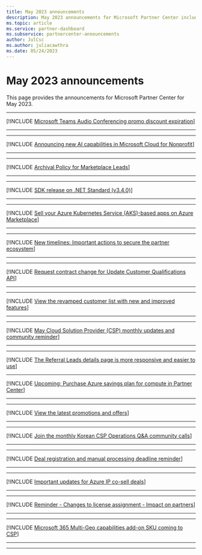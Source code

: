 ```yaml
---
title: May 2023 announcements
description: May 2023 announcements for Microsoft Partner Center including new capabilities, promotions, offers, markets, or changes to existing offers.
ms.topic: article
ms.service: partner-dashboard
ms.subservice: partnercenter-announcements
author: JulCsc
ms.author: juliacawthra
ms.date: 05/24/2023
---
```


# May 2023 announcements

This page provides the announcements for Microsoft Partner Center for May 2023.

____

<a name="17"></a>
[!INCLUDE [Microsoft Teams Audio Conferencing promo discount expiration](includes/may-2023/audioconferencingpromos.md)]

____
____

<a name="16"></a>
[!INCLUDE [Announcing new AI capabilities in Microsoft Cloud for Nonprofit](includes/may-2023/ai-capabilities-nonprofit.md)]

____
____


<a name="15"></a>
[!INCLUDE [Archival Policy for Marketplace Leads](includes/may-2023/leads-archival-policy.md)]

____
____


<a name="14"></a>
[!INCLUDE [SDK release on .NET Standard (v3.4.0)](includes/may-2023/dotnet-sdk-release.md)]

____
____


<a name="13"></a>
[!INCLUDE [Sell your Azure Kubernetes Service (AKS)-based apps on Azure Marketplace](includes/may-2023/sell-azure-kubernetes-service-apps.md)]

____
____


<a name="12"></a>
[!INCLUDE [New timelines: Important actions to secure the partner ecosystem](includes/may-2023/new-timelines.md)]

____
____


<a name="11"></a>
[!INCLUDE [Request contract change for Update Customer Qualifications API](includes/may-2023/customer-qualifications-apis.md)]

____
____


<a name="10"></a>
[!INCLUDE [View the revamped customer list with new and improved features](includes/may-2023/revamped-customer-list.md)]

____
____


<a name="9"></a>
[!INCLUDE [May Cloud Solution Provider (CSP) monthly updates and community reminder](includes/may-2023/csp-monthly-reminder.md)]

________
____


<a name="8"></a>
[!INCLUDE [The Referral Leads details page is more responsive and easier to use](includes/may-2023/leads-page-interface.md)]

____


<a name="7"></a>
[!INCLUDE [Upcoming: Purchase Azure savings plan for compute in Partner Center](includes/may-2023/purchase-azure-savings-plan-compute.md)]

____
____



<a name="6"></a>
[!INCLUDE [View the latest promotions and offers](includes/may-2023/global-promo-readiness-guide.md)]

____
____


<a name="5"></a>
[!INCLUDE [Join the monthly Korean CSP Operations Q&A community calls](includes/may-2023/q-and-a-community-calls-korean-csp.md)]

____
____


<a name="4"></a>
[!INCLUDE [Deal registration and manual processing deadline reminder](includes/may-2023/deal-registration-reminder.md)]

____
____

<a name="3"></a>
[!INCLUDE [Important updates for Azure IP co-sell deals](includes/may-2023/azure-cosell-deals.md)]

____
____

<a name="2"></a>
[!INCLUDE [Reminder - Changes to license assignment - Impact on partners](includes/may-2023/reminder-changes-to-license-assignment.md)]

____
____

<a name="1"></a>
[!INCLUDE [Microsoft 365 Multi-Geo capabilities add-on SKU coming to CSP](includes/may-2023/multigeo-capabilities.md)]

____
____
